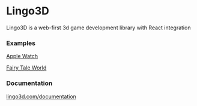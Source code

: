 # Lingo3D
Lingo3D is a web-first 3d game development library with React integration

### Examples
[Apple Watch](https://www.lingo3d.com/apple-watch)

[Fairy Tale World](https://www.lingo3d.com/fairy-tale)

### Documentation
[lingo3d.com/documentation](https://www.lingo3d.com/documentation)
